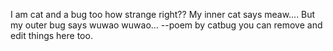 I am cat and a bug too
how strange right??
My inner cat says meaw....
But my outer bug says wuwao wuwao...
--poem by catbug
you can remove and edit things here too.
